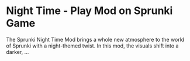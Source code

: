 # Night Time - Play Mod on Sprunki Game
The Sprunki Night Time Mod brings a whole new atmosphere to the world of Sprunki with a night-themed twist. In this mod, the visuals shift into a darker, ...
